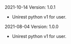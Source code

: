2021-10-14 Version: 1.0.1
- Unirest python v1 for user.

2021-08-04 Version: 1.0.0
- Unirest python v1 for user.

